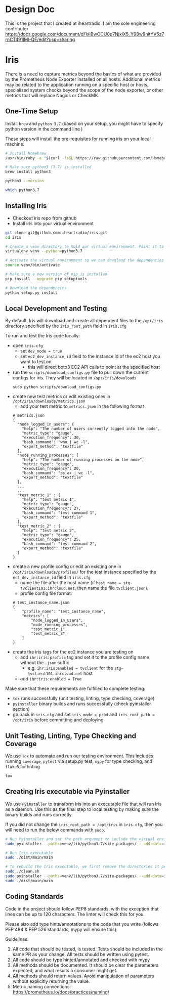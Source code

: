 # Design Doc
This is the project that I created at iheartradio. I am the sole engineering contributer
https://docs.google.com/document/d/1xIBwOCU0p7NjxlX5_Y98w9nitYV5z7rnCT491lMl-QE/edit?usp=sharing

# Iris
There is a need to capture metrics beyond the basics of what are provided by the Prometheus Node Exporter installed on all hosts. Additional metrics may be related to the application running on a specific host or hosts, specialized system checks beyond the scope of the node exporter, or other metrics that will replace Nagios or CheckMK.

## One-Time Setup
Install `brew` and `python 3.7` (based on your setup, you might have to specify python version in the command line )

These steps will install the pre-requisites for running iris on your local machine.

```bash
# Install Homebrew
/usr/bin/ruby -e "$(curl -fsSL https://raw.githubusercontent.com/Homebrew/install/master/install)"

# Make sure python3 (3.7) is installed
brew install python3

python3 --version

which python3.7

```

## Installing Iris

* Checkout iris repo from github
* Install iris into your virtual environment

```bash
git clone git@github.com:iheartradio/iris.git
cd iris

# Create a venv directory to hold our virtual environment. Point it to python3.7
virtualenv venv --python=python3.7

# Activate the virtual environment so we can download the dependencies into it
source venv/bin/activate 

# Make sure a new version of pip is installed
pip install --upgrade pip setuptools

# Download the dependencies
python setup.py install

```

## Local Development and Testing

By default, Iris will download and create all dependent files to the `/opt/iris` directory specified by the `iris_root_path` field in `iris.cfg` 

To run and test the Iris code locally:
* open `iris.cfg` 
    * set `dev_mode = true`
    * set `ec2_dev_instance_id` field to the instance id of the ec2 host you want to test on 
        * this will direct boto3 EC2 API calls to point at the specified host
* run the `scripts/download_configs.py` file to pull down the current configs for iris. They will be located in `/opt/iris/downloads`
    ```
    sudo python scripts/download_configs.py
    ```
* create new test metrics or edit existing ones in  `/opt/iris/downloads/metrics.json`
    * add your test metric to `metrics.json` in the following format
    ```
    # metrics.json
    {
      "node_logged_in_users": {
        "help": "The number of users currently logged into the node",
        "metric_type": "gauge",
        "execution_frequency": 30,
        "bash_command": "who | wc -l",
        "export_method": "textfile"
      },
      "node_running_processes": {
        "help": "The number of running processes on the node",
        "metric_type": "gauge",
        "execution_frequency": 20,
        "bash_command": "ps ax | wc -l",
        "export_method": "textfile"
      },
      ...
      ...
      "test_metric_1" : {
        "help": "test metric 1",
        "metric_type": "gauge",
        "execution_frequency": 27,
        "bash_command": "test command 1",
        "export_method": "textfile"
      },
      "test_metric_2" : {
        "help": "test metric 2",
        "metric_type": "gauge",
        "execution_frequency": 25,
        "bash_command": "test command 2",
        "export_method": "textfile"
      }
    }
    ```
* create a new profile config or edit an existing one in `/opt/iris/downloads/profiles/` for the test instance specified by the `ec2_dev_instance_id` field in `iris.cfg`
    * name the file after the host name (if `host_name = stg-tvclient101.ihrcloud.net`, then name the file `tvclient.json`).
    * profile config file format:
    ```
    # test_instance_name.json
    {
        "profile_name": "test_instance_name",
        "metrics": [
            "node_logged_in_users",
            "node_running_processes",
            "test_metric_1",
            "test_metric_2",
        ]
    }
    ```
* create the iris tags for the ec2 instance you are testing on
    * add `ihr:iris:profile` tag and set it to the profile config name without the `.json` suffix
        * e.g. `ihr:iris:enabled = tvclient` for the `stg-tvclient101.ihrcloud.net` host
    * add `ihr:iris:enabled = True`
  

Make sure that these requirements are fulfilled to complete testing:
* `tox` runs successfully (unit testing, linting, type checking, coverage)
* `pyinstaller` binary builds and runs successfully (check pyinstaller section)
* go back in `iris.cfg` and set `iris_mode = prod` and `iris_root_path = /opt/iris` before committing and deploying

## Unit Testing, Linting, Type Checking and Coverage
We use `Tox` to automate and run our testing environment. This includes running `coverage`, `pytest` via setup.py test, `mypy` for type checking, and `flake8` for linting  

```bash
tox
```


## Creating Iris executable via Pyinstaller
We use `Pyinstaller` to transform Iris into an executable file that will run Iris as a daemon.
Use this as the final step to local testing by making sure the binary builds and runs correctly.

If you did not change the `iris_root_path = /opt/iris` in `iris.cfg`, then you will need to run the below commands with `sudo`. 


```bash
# Run Pyinstaller and set the path argument to include the virtual environment directory that holds all of Iris' dependencies
sudo pyinstaller --paths=venv/lib/python3.7/site-packages/ --add-data=iris.cfg:. --clean main.py

# Run Iris executable
sudo ./dist/main/main

# To rebuild the Iris executable, we first remove the directories it produced and then run the commands
sudo ./clean.sh
sudo pyinstaller --paths=venv/lib/python3.7/site-packages/ --add-data=iris.cfg:. --clean main.py
sudo ./dist/main/main
```

## Coding Standards
Code in the project should follow PEP8 standards, with the exception that lines can be up to 120 characters. The linter
will check this for you.

Please also add type hints/annotations to the code that you write (follows PEP 484 & PEP 526 standards, mypy will ensure this).

Guidelines:
1. All code that should be tested, is tested. Tests should be included in the same PR as your change. All tests should be written using pytest.
2. All code should be type hinted/annotated and checked with mypy
3. All methods should be documented. It should be clear the parameters expected, and what results a consumer might get.
4. All methods should return values. Avoid manipulation of parameters without explicitly returning the value.
5. Metric naming conventions: https://prometheus.io/docs/practices/naming/
